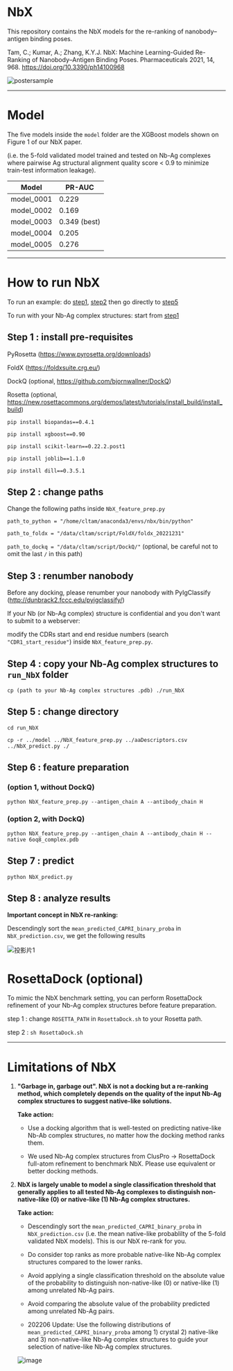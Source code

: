 # NbX

This repository contains the NbX models for the re-ranking of nanobody–antigen binding poses.

Tam, C.; Kumar, A.; Zhang, K.Y.J. NbX: Machine Learning-Guided Re-Ranking of Nanobody–Antigen Binding Poses. Pharmaceuticals 2021, 14, 968. https://doi.org/10.3390/ph14100968

![postersample](https://user-images.githubusercontent.com/51283097/174424802-a14cc780-1a59-4527-bc64-1321f63bb98c.png)

---

# Model

The five models inside the `model` folder are the  XGBoost models shown on Figure 1 of our NbX paper.

(i.e. the 5-fold validated model trained and tested on Nb-Ag complexes where pairwise Ag structural alignment quality score < 0.9 to minimize train-test information leakage).

| Model | PR-AUC |
| ------------- | ------------- |
| model_0001 | 0.229 |
| model_0002 | 0.169 |
| model_0003 | 0.349 (best) |
| model_0004 | 0.205 |
| model_0005 | 0.276 |

---

# How to run NbX

To run an example: do [step1](https://github.com/johnnytam100/NbX#step-1--install-pre-requisites), [step2](https://github.com/johnnytam100/NbX#step-2--change-paths) then go directly to [step5](https://github.com/johnnytam100/NbX#step-5--change-directory)

To run with your Nb-Ag complex structures: start from [step1](https://github.com/johnnytam100/NbX#step-1--install-pre-requisites)

## Step 1 : install pre-requisites

PyRosetta (https://www.pyrosetta.org/downloads)

FoldX (https://foldxsuite.crg.eu/)

DockQ (optional, https://github.com/bjornwallner/DockQ)

Rosetta (optional, https://new.rosettacommons.org/demos/latest/tutorials/install_build/install_build)

`pip install biopandas==0.4.1`

`pip install xgboost==0.90`

`pip install scikit-learn==0.22.2.post1`

`pip install joblib==1.1.0`

`pip install dill==0.3.5.1`

## Step 2 : change paths

Change the following paths inside `NbX_feature_prep.py`

`path_to_python = "/home/cltam/anaconda3/envs/nbx/bin/python"`

`path_to_foldx = "/data/cltam/script/FoldX/foldx_20221231"`

`path_to_dockq = "/data/cltam/script/DockQ/"` (optional, be careful not to omit the last `/` in this path)


## Step 3 : renumber nanobody

Before any docking, please renumber your nanobody with PyIgClassify (http://dunbrack2.fccc.edu/pyigclassify/)

If your Nb (or Nb-Ag complex) structure is confidential and you don't want to submit to a webserver: 

modify the CDRs start and end residue numbers (search `"CDR1_start_residue"`) inside `NbX_feature_prep.py`.

## Step 4 : copy your Nb-Ag complex structures to `run_NbX` folder

`cp (path to your Nb-Ag complex structures .pdb) ./run_NbX`

## Step 5 : change directory

`cd run_NbX`

`cp -r ../model ../NbX_feature_prep.py ../aaDescriptors.csv ../NbX_predict.py ./`

## Step 6 : feature preparation

### (option 1,  without DockQ)

`python NbX_feature_prep.py --antigen_chain A --antibody_chain H`

### (option 2,  with DockQ)

`python NbX_feature_prep.py --antigen_chain A --antibody_chain H --native 6oq8_complex.pdb`


## Step 7 : predict

`python NbX_predict.py`


## Step 8 : analyze results

**Important concept in NbX re-ranking:**

Descendingly sort the `mean_predicted_CAPRI_binary_proba` in `NbX_prediction.csv`, we get the following results

![投影片1](https://user-images.githubusercontent.com/51283097/174423865-865a8b73-d382-4080-b080-8fa49e5b2a44.PNG)


# RosettaDock (optional)

To mimic the NbX benchmark setting, you can perform RosettaDock refinement of your Nb-Ag complex structures before feature preparation.

step 1 : change `ROSETTA_PATH` in `RosettaDock.sh` to your Rosetta path.

step 2 : `sh RosettaDock.sh`

---

# Limitations of NbX

1) **"Garbage in, garbage out". NbX is not a docking but a re-ranking method, which completely depends on the quality of the input Nb-Ag complex structures to suggest native-like solutions.**

    **Take action:** 
    
    * Use a docking algorithm that is well-tested on predicting native-like Nb-Ab complex structures, no matter how the docking method ranks them. 

    * We used Nb-Ag complex structures from ClusPro -> RosettaDock full-atom refinement to benchmark NbX. Please use equivalent or better docking methods.

2) **NbX is largely unable to model a single classification threshold that generally applies to all tested Nb-Ag complexes to distinguish non-native-like (0) or native-like (1) Nb-Ag complex structures.**


    **Take action:** 
    
    * Descendingly sort the `mean_predicted_CAPRI_binary_proba` in `NbX_prediction.csv` (i.e. the mean native-like probablilty of the 5-fold validated NbX models). This is our NbX re-rank for you.

    * Do consider top ranks as more probable native-like Nb-Ag complex structures compared to the lower ranks.

    * Avoid applying a single classification threshold on the absolute value of the probability to distinguish non-native-like (0) or native-like (1) among unrelated Nb-Ag pairs.

    * Avoid comparing the absolute value of the probability predicted among unrelated Nb-Ag pairs.

    * 202206 Update: Use the following distributions of `mean_predicted_CAPRI_binary_proba` among 1) crystal 2) native-like and 3) non-native-like Nb-Ag complex      structures to guide your selection of native-like Nb-Ag complex structures.

   ![image](https://user-images.githubusercontent.com/51283097/174424674-a5d30058-64aa-460d-b2a5-e6346901170d.png)

